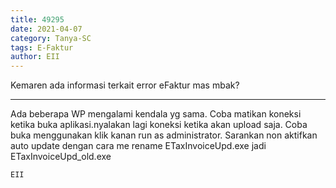 ```yaml
---
title: 49295
date: 2021-04-07
category: Tanya-SC
tags: E-Faktur
author: EII
---
```


Kemaren ada informasi terkait error eFaktur mas mbak?

---

Ada beberapa WP mengalami kendala yg sama. Coba matikan koneksi ketika buka aplikasi.nyalakan lagi koneksi ketika akan upload saja. Coba buka menggunakan klik kanan run as administrator. Sarankan non aktifkan auto update dengan cara me rename ETaxInvoiceUpd.exe jadi ETaxInvoiceUpd_old.exe

`EII`
